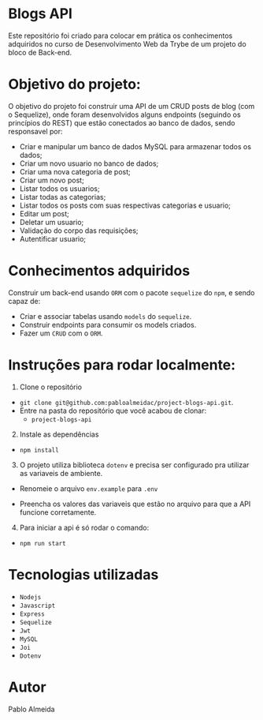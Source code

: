 # Blogs API

Este repositório foi criado para colocar em prática os conhecimentos adquiridos no curso de Desenvolvimento Web da Trybe de um projeto do bloco de Back-end.

# Objetivo do projeto:
O objetivo do projeto foi construir uma API de um CRUD posts de blog (com o Sequelize), onde foram desenvolvidos alguns endpoints (seguindo os princípios do REST) que estão conectados ao banco de dados, sendo responsavel por:

* Criar e manipular um banco de dados MySQL para armazenar todos os dados;
* Criar um novo usuario no banco de dados;
* Criar uma nova categoria de post;
* Criar um novo post;
* Listar todos os usuarios;
* Listar todas as categorias;
* Listar todos os posts com suas respectivas categorias e usuario;
* Editar um post;
* Deletar um usuario;
* Validação do corpo das requisições;
* Autentificar usuario;

# Conhecimentos adquiridos

Construir um back-end usando `ORM` com o pacote `sequelize` do `npm`, e sendo capaz de:
 - Criar e associar tabelas usando `models` do `sequelize`.
 - Construir endpoints para consumir os models criados. 
 - Fazer um `CRUD` com o `ORM`.

# Instruções para rodar localmente:

1. Clone o repositório
  * `git clone git@github.com:pabloalmeidac/project-blogs-api.git`.
  * Entre na pasta do repositório que você acabou de clonar:
    * `project-blogs-api`

2. Instale as dependências 
  * `npm install`

3. O projeto utiliza biblioteca `dotenv` e precisa ser configurado pra utilizar as variaveis de ambiente.

  * Renomeie o arquivo `env.example` para `.env`
   
  * Preencha os valores das variaveis que estão no arquivo para que a API funcione corretamente.

4. Para iniciar a api é só rodar o comando:
  * `npm run start`
# Tecnologias utilizadas
  * `Nodejs`
  * `Javascript`
  * `Express`
  * `Sequelize`
  * `Jwt`
  * `MySQL`
  * `Joi`
  * `Dotenv`
  
# Autor
  Pablo Almeida